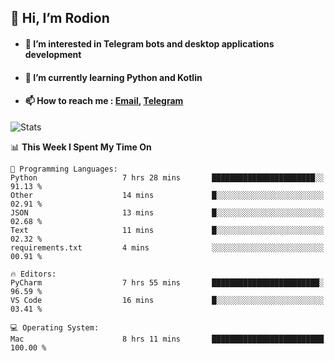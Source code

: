 ## 👋 Hi, I’m Rodion
- #### 👀 I’m interested in Telegram bots and desktop applications development
- #### 🌱 I’m currently learning Python and Kotlin
- #### 📫 How to reach me : [Email](mailto:me@lavn.ml), [Telegram](https://t.me/rodion_gudz)

![Stats](https://github-readme-stats.vercel.app/api?username=rodion-gudz&show_icons=true&theme=github_dark&hide_border=true&hide=issues&count_private=true&layout=compact)


<!--START_SECTION:waka-->
📊 **This Week I Spent My Time On** 

```text
💬 Programming Languages: 
Python                   7 hrs 28 mins       ███████████████████████░░   91.13 % 
Other                    14 mins             █░░░░░░░░░░░░░░░░░░░░░░░░   02.91 % 
JSON                     13 mins             █░░░░░░░░░░░░░░░░░░░░░░░░   02.68 % 
Text                     11 mins             █░░░░░░░░░░░░░░░░░░░░░░░░   02.32 % 
requirements.txt         4 mins              ░░░░░░░░░░░░░░░░░░░░░░░░░   00.91 % 

🔥 Editors: 
PyCharm                  7 hrs 55 mins       ████████████████████████░   96.59 % 
VS Code                  16 mins             █░░░░░░░░░░░░░░░░░░░░░░░░   03.41 % 

💻 Operating System: 
Mac                      8 hrs 11 mins       █████████████████████████   100.00 % 
```


<!--END_SECTION:waka-->
